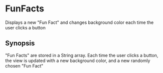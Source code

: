 # FunFacts
Displays a new "Fun Fact" and changes background color each time the user clicks a button

## Synopsis

"Fun Facts" are stored in a String array. Each time the user clicks a button, the view is updated with a new background color, and a new randomly chosen "Fun Fact"



